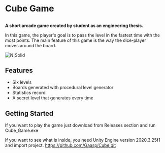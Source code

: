 # Cube Game
## 


**A short arcade game created by student as an engineering thesis.**

In this game, the player's goal is to pass the level in the fastest time with the most points. The main feature of this game is the way the dice-player moves around the board.

![N|Solid](https://i.imgur.com/vMpr8gz.png)

## Features

- Six levels
- Boards generated with procedural level generator
- Statistics record
- A secret level that generates every time

## Getting Started

If you want to play the game just download from Releases section and run Cube_Game.exe

If you want to see what is inside, you need Unity Engine version 2020.3.25f1 and import project.
https://github.com/Gaasp/Cube.git

